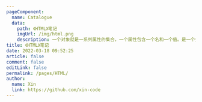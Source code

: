 ```yaml
---
pageComponent: 
  name: Catalogue
  data: 
    path: 《HTML》笔记
    imgUrl: /img/html.png
    description: 一个对象就是一系列属性的集合，一个属性包含一个名和一个值。是一个拥有属性和类型的实体。
title: 《HTML》笔记
date: 2022-03-18 09:52:25
article: false
comment: false
editLink: false
permalink: /pages/HTML/
author: 
  name: Xin
  link: https://github.com/xin-code
---
```


<br />